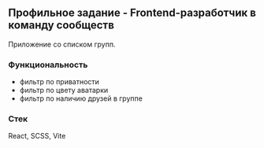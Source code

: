 ## Профильное задание - Frontend-разработчик в команду сообществ
Приложение со списком групп.

### Функциональность
- фильтр по приватности
- фильтр по цвету аватарки
- фильтр по наличию друзей в группе

### Стек
React, SCSS, Vite
